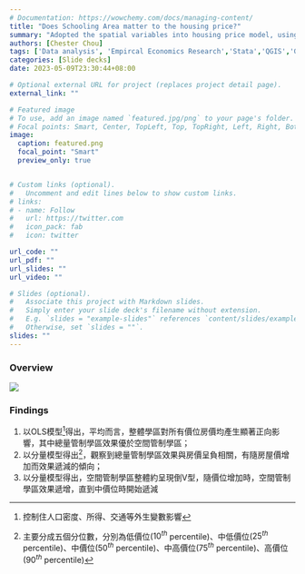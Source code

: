 ```yaml
---
# Documentation: https://wowchemy.com/docs/managing-content/
title: "Does Schooling Area matter to the housing price?"
summary: "Adopted the spatial variables into housing price model, using quantile regression to model"
authors: [Chester Chou]
tags: ['Data analysis', 'Empircal Economics Research','Stata','QGIS','GeoDa', 'R']
categories: [Slide decks]
date: 2023-05-09T23:30:44+08:00

# Optional external URL for project (replaces project detail page).
external_link: ""

# Featured image
# To use, add an image named `featured.jpg/png` to your page's folder.
# Focal points: Smart, Center, TopLeft, Top, TopRight, Left, Right, BottomLeft, Bottom, BottomRight.
image:
  caption: featured.png
  focal_point: "Smart"
  preview_only: true


# Custom links (optional).
#   Uncomment and edit lines below to show custom links.
# links:
# - name: Follow
#   url: https://twitter.com
#   icon_pack: fab
#   icon: twitter

url_code: ""
url_pdf: ""
url_slides: ""
url_video: ""

# Slides (optional).
#   Associate this project with Markdown slides.
#   Simply enter your slide deck's filename without extension.
#   E.g. `slides = "example-slides"` references `content/slides/example-slides.md`.
#   Otherwise, set `slides = ""`.
slides: ""
---
```


### **Overview**


![](./image/p1.png)


### Findings

1. 以OLS模型[^1]得出，平均而言，整體學區對所有價位房價均產生顯著正向影響，其中總量管制學區效果優於空間管制學區；
2. 以分量模型得出[^2]，觀察到總量管制學區效果與房價呈負相關，有隨房屋價增加而效果遞減的傾向；
3. 以分量模型得出，空間管制學區整體約呈現倒V型，隨價位增加時，空間管制學區效果遞增，直到中價位時開始遞減



[^1]:控制住人口密度、所得、交通等外生變數影響
[^2]:主要分成五個分位數，分別為低價位($10^{th}$ percentile)、中低價位($25^{th}$ percentile)、中價位($50^{th}$ percentile)、中高價位($75^{th}$ percentile)、高價位($90^{th}$ percentile)